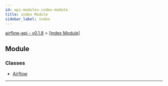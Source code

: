 ```yaml
---
id: api-modules-index-module
title: index Module
sidebar_label: index
---
```


[airflow-api - v0.1.8](api-readme.md) > [[index Module]](api-modules-index-module.md)

## Module

### Classes

* [Airflow](api-classes-index-airflow.md)

---

